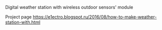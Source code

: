 Digital weather station with wireless outdoor sensors' module

Project page https://e1ectro.blogspot.ru/2016/08/how-to-make-weather-station-with.html

